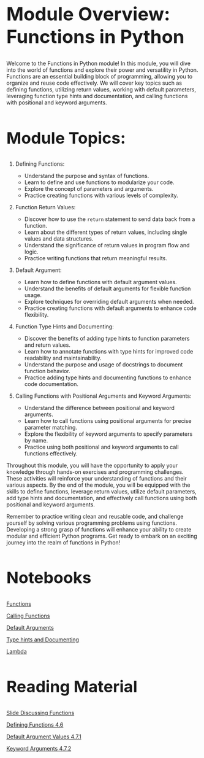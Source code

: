 <style>
p {
  max-width: 992px;
}
pre {
  max-width: 992px;
}
h1 {
  font-size: 3rem;
}
h2 {
  font-size: 2.6rem;
}
h3 {
  font-size: 2.2rem;
}
h4 {
  font-size: 1.8rem;
}
h5 {
  font-size: 1.6rem;
}
</style>  

# Module Overview: Functions in Python

Welcome to the Functions in Python module! In this module, you will dive into the world of functions and explore their power and versatility in Python. Functions are an essential building block of programming, allowing you to organize and reuse code effectively. We will cover key topics such as defining functions, utilizing return values, working with default parameters, leveraging function type hints and documentation, and calling functions with positional and keyword arguments.

## Module Topics:
1. Defining Functions:
   - Understand the purpose and syntax of functions.
   - Learn to define and use functions to modularize your code.
   - Explore the concept of parameters and arguments.
   - Practice creating functions with various levels of complexity.

2. Function Return Values:
   - Discover how to use the `return` statement to send data back from a function.
   - Learn about the different types of return values, including single values and data structures.
   - Understand the significance of return values in program flow and logic.
   - Practice writing functions that return meaningful results.

3. Default Argument:
   - Learn how to define functions with default argument values.
   - Understand the benefits of default arguments for flexible function usage.
   - Explore techniques for overriding default arguments when needed.
   - Practice creating functions with default arguments to enhance code flexibility.

4. Function Type Hints and Documenting:
   - Discover the benefits of adding type hints to function parameters and return values.
   - Learn how to annotate functions with type hints for improved code readability and maintainability.
   - Understand the purpose and usage of docstrings to document function behavior.
   - Practice adding type hints and documenting functions to enhance code documentation.

5. Calling Functions with Positional Arguments and Keyword Arguments:
   - Understand the difference between positional and keyword arguments.
   - Learn how to call functions using positional arguments for precise parameter matching.
   - Explore the flexibility of keyword arguments to specify parameters by name.
   - Practice using both positional and keyword arguments to call functions effectively.

Throughout this module, you will have the opportunity to apply your knowledge through hands-on exercises and programming challenges. These activities will reinforce your understanding of functions and their various aspects. By the end of the module, you will be equipped with the skills to define functions, leverage return values, utilize default parameters, add type hints and documentation, and effectively call functions using both positional and keyword arguments.

Remember to practice writing clean and reusable code, and challenge yourself by solving various programming problems using functions. Developing a strong grasp of functions will enhance your ability to create modular and efficient Python programs. Get ready to embark on an exciting journey into the realm of functions in Python!

## Notebooks

[Functions](./learn/01_functions.ipynb)

[Calling Functions](./learn/02_calling_functions.ipynb)

[Default Arguments](./learn/03_default_arguments.ipynb)

[Type hints and Documenting](./learn/04_documenting.ipynb)

[Lambda](./learn/05_lambda.ipynb)

## Reading Material

[Slide Discussing Functions](https://docs.google.com/presentation/d/1G3D6rQv6CcZ8Gc6EBg4R948bLD8j7KCcEHNxuCh2q_U/edit?usp=sharing)

[Defining Functions 4.6](https://docs.python.org/3/tutorial/controlflow.html#defining-functions)

[Default Argument Values 4.7.1](https://docs.python.org/3/tutorial/controlflow.html#default-argument-values)

[Keyword Arguments 4.7.2](https://docs.python.org/3/tutorial/controlflow.html#keyword-arguments)
